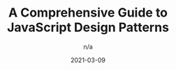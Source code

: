 ---
author: n/a
date: 2021-03-09
layout: post.njk
publisher: lambdatesting
tags:
  - javascript
  - design-patterns
target_url: https://www.lambdatest.com/blog/comprehensive-guide-to-javascript-design-patterns/
title: A Comprehensive Guide to JavaScript Design Patterns
---